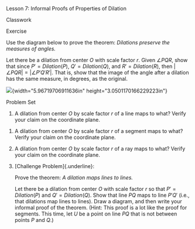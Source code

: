 Lesson 7: Informal Proofs of Properties of Dilation

Classwork

Exercise

Use the diagram below to prove the theorem: *Dilations preserve the
measures of angles.*

Let there be a dilation from center $O$ with scale factor $r$. Given
$\angle PQR$, show that since $P' = Dilation(P)$,
$Q' = Dilation(Q)$, and $R' = Dilation(R)$, then
$|\angle PQR| = |\angle P'Q'R'|$. That is, show that the image of the
angle after a dilation has the same measure, in degrees, as the
original.

![](.\grade8lessonsmd\media/media/image1.png){width="5.96719706911636in"
height="3.0501170166229223in"}

Problem Set

1.  A dilation from center $O$ by scale factor $r$ of a line maps to
    what? Verify your claim on the coordinate plane.

<!-- -->

1.  A dilation from center $O$ by scale factor $r$ of a segment maps to
    what? Verify your claim on the coordinate plane.

2.  A dilation from center $O$ by scale factor $r$ of a ray maps to
    what? Verify your claim on the coordinate plane.

3.  [Challenge Problem]{.underline}:

    Prove the theorem: *A dilation maps lines to lines.*

    Let there be a dilation from center $O$ with scale factor $r$ so
    that $P' = Dilation(P)$ and $Q' = Dilation(Q)$. Show that line $PQ$
    maps to line $P'Q'$ (i.e., that dilations map lines to lines). Draw
    a diagram, and then write your informal proof of the theorem. (Hint:
    This proof is a lot like the proof for segments. This time, let $U$
    be a point on line $PQ$ that is not between points $P$ and $Q$.)

